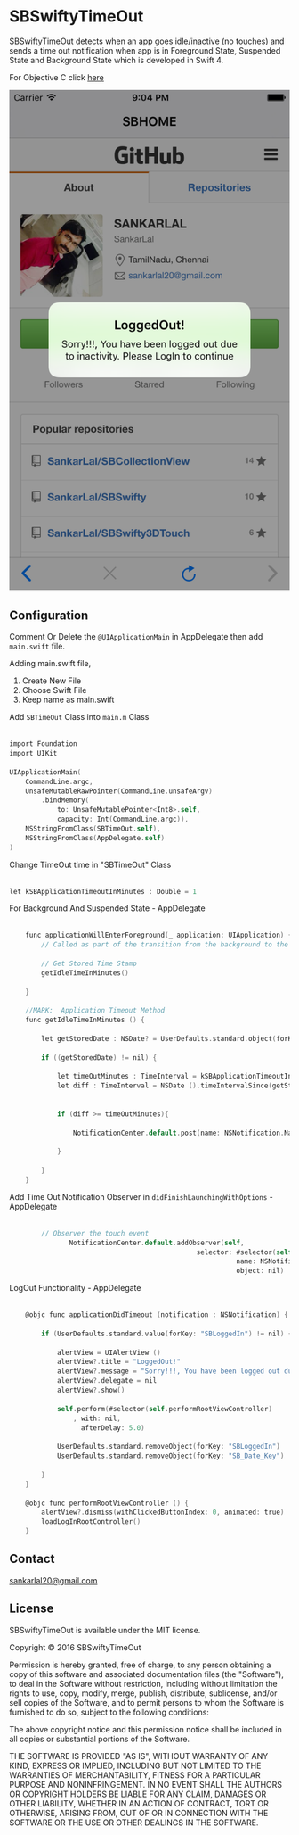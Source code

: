 # SBSwiftyTimeOut
SBSwiftyTimeOut detects when an app goes idle/inactive (no touches) and sends a time out notification when app is in Foreground State, Suspended State and Background State which is developed in Swift 4.

For Objective C click [here][sbtimeout-url]

<img src="https://raw.githubusercontent.com/sankarlal/sbSwiftyTimeOut/master/Screen%20Shots/LogoutScreen.png" alt="SBSwiftyTimeOut Screenshot" />

## Configuration

Comment Or Delete the `@UIApplicationMain` in AppDelegate then add `main.swift` file.

Adding main.swift file,

1. Create New File
2. Choose Swift File
3. Keep name as main.swift

Add `SBTimeOut` Class into `main.m` Class

```objective-c

import Foundation
import UIKit

UIApplicationMain(
    CommandLine.argc,
    UnsafeMutableRawPointer(CommandLine.unsafeArgv)
        .bindMemory(
            to: UnsafeMutablePointer<Int8>.self,
            capacity: Int(CommandLine.argc)),
    NSStringFromClass(SBTimeOut.self),
    NSStringFromClass(AppDelegate.self)
)


```

Change TimeOut time in "SBTimeOut" Class

```objective-c

let kSBApplicationTimeoutInMinutes : Double = 1

```

For Background And Suspended State - AppDelegate 

```objective-c

    func applicationWillEnterForeground(_ application: UIApplication) {
        // Called as part of the transition from the background to the inactive state; here you can undo many of the changes made on entering the background.
        
        // Get Stored Time Stamp
        getIdleTimeInMinutes()
        
    }

    //MARK:  Application Timeout Method
    func getIdleTimeInMinutes () {
        
        let getStoredDate : NSDate? = UserDefaults.standard.object(forKey: "SB_Date_Key") as? NSDate
        
        if ((getStoredDate) != nil) {
            
            let timeOutMinutes : TimeInterval = kSBApplicationTimeoutInMinutes * 60
            let diff : TimeInterval = NSDate ().timeIntervalSince(getStoredDate! as Date)
            
            
            if (diff >= timeOutMinutes){
                
                NotificationCenter.default.post(name: NSNotification.Name(rawValue: kSBApplicationDidTimeoutNotification),
                                                                          object: nil)
            }
            
        }
    }


```
Add Time Out Notification Observer in `didFinishLaunchingWithOptions` - AppDelegate 

```objective-c

        // Observer the touch event
               NotificationCenter.default.addObserver(self,
                                               selector: #selector(self.applicationDidTimeout(notification:)),
                                                         name: NSNotification.Name(rawValue: kSBApplicationDidTimeoutNotification),
                                                         object: nil)


```

LogOut Functionality - AppDelegate 

```objective-c

    @objc func applicationDidTimeout (notification : NSNotification) {
        
        if (UserDefaults.standard.value(forKey: "SBLoggedIn") != nil) {
            
            alertView = UIAlertView ()
            alertView?.title = "LoggedOut!"
            alertView?.message = "Sorry!!!, You have been logged out due to inactivity. Please LogIn to continue"
            alertView?.delegate = nil
            alertView?.show()
            
            self.perform(#selector(self.performRootViewController)
                , with: nil,
                  afterDelay: 5.0)
            
            UserDefaults.standard.removeObject(forKey: "SBLoggedIn")
            UserDefaults.standard.removeObject(forKey: "SB_Date_Key")

        }
    }
    
    @objc func performRootViewController () {
        alertView?.dismiss(withClickedButtonIndex: 0, animated: true)
        loadLogInRootController()
    }
```

[sbtimeout-url]: https://github.com/SankarLal/SBTimeOut/

## Contact
sankarlal20@gmail.com

## License

SBSwiftyTimeOut is available under the MIT license.

Copyright © 2016 SBSwiftyTimeOut

Permission is hereby granted, free of charge, to any person obtaining a copy of this software and associated documentation files (the "Software"), to deal in the Software without restriction, including without limitation the rights to use, copy, modify, merge, publish, distribute, sublicense, and/or sell copies of the Software, and to permit persons to whom the Software is furnished to do so, subject to the following conditions:

The above copyright notice and this permission notice shall be included in all copies or substantial portions of the Software.

THE SOFTWARE IS PROVIDED "AS IS", WITHOUT WARRANTY OF ANY KIND, EXPRESS OR IMPLIED, INCLUDING BUT NOT LIMITED TO THE WARRANTIES OF MERCHANTABILITY, FITNESS FOR A PARTICULAR PURPOSE AND NONINFRINGEMENT. IN NO EVENT SHALL THE AUTHORS OR COPYRIGHT HOLDERS BE LIABLE FOR ANY CLAIM, DAMAGES OR OTHER LIABILITY, WHETHER IN AN ACTION OF CONTRACT, TORT OR OTHERWISE, ARISING FROM, OUT OF OR IN CONNECTION WITH THE SOFTWARE OR THE USE OR OTHER DEALINGS IN THE SOFTWARE.
